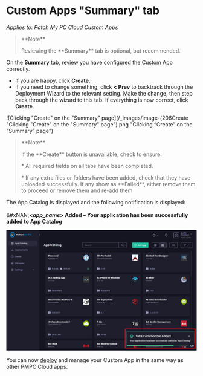 # Custom Apps "Summary" tab

_Applies to: Patch My PC Cloud Custom Apps_

<blockquote class="wp-block-quote">
<p>**Note**</p>
<p>Reviewing the **Summary** tab is optional, but recommended.</p>
</blockquote>

On the **Summary** tab, review you have configured the Custom App correctly.

* If you are happy, click **Create**.
* If you need to change something, click **< Prev** to backtrack through the Deployment Wizard to the relevant setting. Make the change, then step back through the wizard to this tab. If everything is now correct, click **Create**.

![Clicking "Create" on the "Summary" page](/_images/image-(206Create "Clicking \"Create\" on the \"Summary\" page").png "Clicking “Create” on the “Summary” page")

<blockquote class="wp-block-quote">
<p>**Note**</p>
<p>If the **Create** button is unavailable, check to ensure:</p>
<p>* All required fields on all tabs have been completed.</p>
<p>* If any extra files or folders have been added, check that they have uploaded successfully. If any show as **Failed**, either remove them to proceed or remove them and re-add them</p>
</blockquote>

The App Catalog is displayed and the following notification is displayed:\
\
&#xNAN;**<**_**app\_name**_**> Added – Your application has been successfully added to App Catalog**

![](/_images/image-(207).png "")

You can now [deploy](../../cloud-deployments/) and manage your Custom App in the same way as other PMPC Cloud apps.